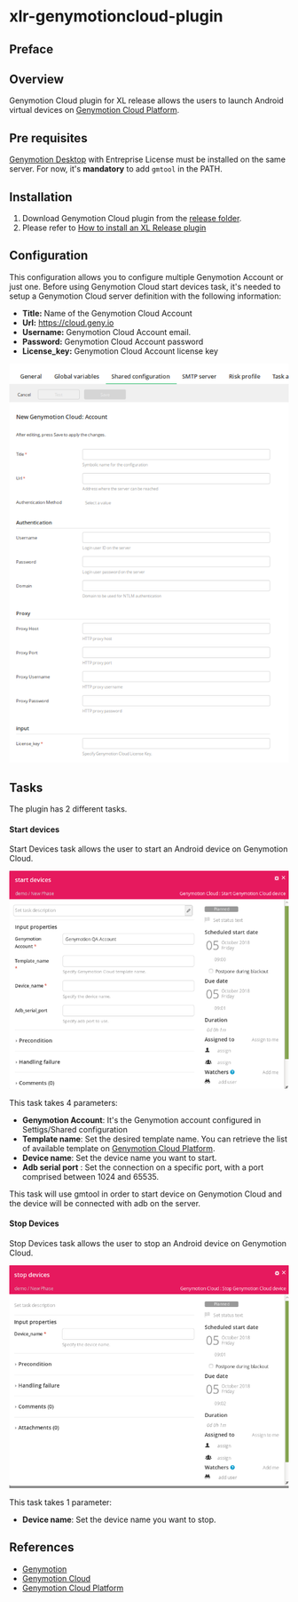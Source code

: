 # xlr-genymotioncloud-plugin

## Preface

## Overview
Genymotion Cloud plugin for XL release allows the users to launch Android virtual devices on <a href="https://www.genymotion.com/cloud/">Genymotion Cloud Platform</a>.

## Pre requisites
<a href="https://www.genymotion.com/desktop/">Genymotion Desktop</a> with Entreprise License must be installed on the same server. For now, it's **mandatory** to add `gmtool` in the PATH.

## Installation

1. Download Genymotion Cloud plugin from the [release folder](../../releases).
2. Please refer to [How to install an XL Release plugin](https://docs.xebialabs.com/xl-release/how-to/install-or-remove-xl-release-plugins.html)

## Configuration
This configuration allows you to configure multiple Genymotion Account or just one.
Before using Genymotion Cloud start devices task, it's needed to setup a Genymotion Cloud server definition with the following information:

- **Title:** Name of the Genymotion Cloud Account
- **Url:** <a href="https://cloud.geny.io">https://cloud.geny.io</a>
- **Username:** Genymotion Cloud Account email.
- **Password:** Genymotion Cloud Account password
- **License_key:** Genymotion Cloud Account license key

![](images/shared_configuration.png)

## Tasks
The plugin has 2 different tasks.

#### Start devices
Start Devices task allows the user to start an Android device on Genymotion Cloud. 

![](images/start_devices.png)

This task takes 4 parameters: 

* **Genymotion Account**: It's the Genymotion account configured in Settigs/Shared configuration
* **Template name**: Set the desired template name. You can retrieve the list of available template on <a href="https://cloud.geny.io">Genymotion Cloud Platform</a>.
* **Device name**: Set the device name you want to start.
* **Adb serial port** :  Set the connection on a specific port, with a port comprised between 1024 and 65535. 

This task will use gmtool in order to start device on Genymotion Cloud and the device will be connected with adb on the server. 

#### Stop Devices
Stop Devices task allows the user to stop an Android device on Genymotion Cloud.

![](images/stop_devices.png)

This task takes 1 parameter: 

* **Device name**: Set the device name you want to stop.


## References

* <a href="https://www.genymotion.com/">Genymotion</a>
* <a href="https://www.genymotion.com/cloud/">Genymotion Cloud</a>
* <a href="https://cloud.geny.io">Genymotion Cloud Platform</a>
